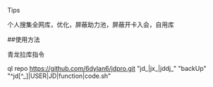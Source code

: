 Tips

个人搜集全网库，优化，屏蔽助力池，屏蔽开卡入会，自用库

##使用方法

青龙拉库指令

ql repo https://github.com/6dylan6/jdpro.git "jd_|jx_|jddj_" "backUp" "^jd[^_]|USER|JD|function|code.sh"
